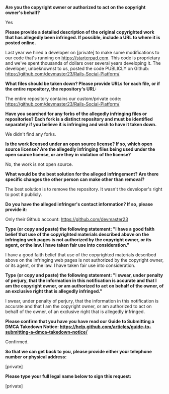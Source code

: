 **Are you the copyright owner or authorized to act on the copyright owner's behalf?**

Yes

**Please provide a detailed description of the original copyrighted work that has allegedly been infringed. If possible, include a URL to where it is posted online.**

Last year we hired a developer on [private] to make some modifications to our code that's running on https://starterpad.com. This code is proprietary and we've spent thousands of dollars over several years developing it. The developer, unbeknownst to us, posted the code PUBLICLY on Github: https://github.com/devmaster23/Rails-Social-Platform/

**What files should be taken down? Please provide URLs for each file, or if the entire repository, the repository's URL:**

The entire repository contains our custom/private code:  
https://github.com/devmaster23/Rails-Social-Platform/

**Have you searched for any forks of the allegedly infringing files or repositories? Each fork is a distinct repository and must be identified separately if you believe it is infringing and wish to have it taken down.**

We didn't find any forks.

**Is the work licensed under an open source license? If so, which open source license? Are the allegedly infringing files being used under the open source license, or are they in violation of the license?**

No, the work is not open source.

**What would be the best solution for the alleged infringement? Are there specific changes the other person can make other than removal?**

The best solution is to remove the repository. It wasn't the developer's right to post it publicly.

**Do you have the alleged infringer's contact information? If so, please provide it:**

Only their Github account: https://github.com/devmaster23

**Type (or copy and paste) the following statement: "I have a good faith belief that use of the copyrighted materials described above on the infringing web pages is not authorized by the copyright owner, or its agent, or the law. I have taken fair use into consideration."**

I have a good faith belief that use of the copyrighted materials described above on the infringing web pages is not authorized by the copyright owner, or its agent, or the law. I have taken fair use into consideration.

**Type (or copy and paste) the following statement: "I swear, under penalty of perjury, that the information in this notification is accurate and that I am the copyright owner, or am authorized to act on behalf of the owner, of an exclusive right that is allegedly infringed."**

I swear, under penalty of perjury, that the information in this notification is accurate and that I am the copyright owner, or am authorized to act on behalf of the owner, of an exclusive right that is allegedly infringed.

**Please confirm that you have you have read our Guide to Submitting a DMCA Takedown Notice: https://help.github.com/articles/guide-to-submitting-a-dmca-takedown-notice/**

Confirmed.

**So that we can get back to you, please provide either your telephone number or physical address:**

[private]

**Please type your full legal name below to sign this request:**

[private]
